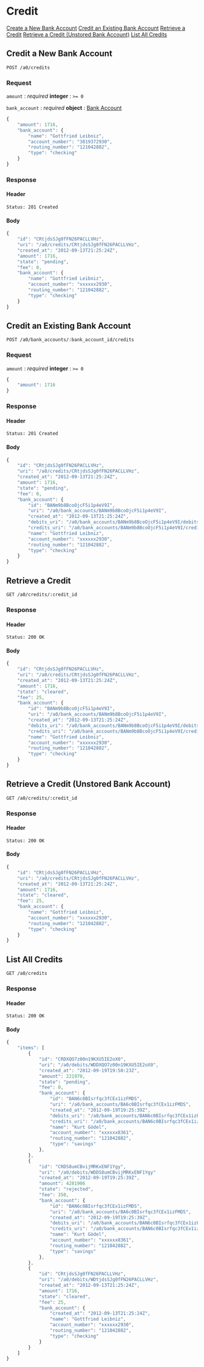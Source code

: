 # Credit

[Create a New Bank Account](#create-a-new-bank-account)
[Credit an Existing Bank Account](#credit-an-existing-bank-account)
[Retrieve a Credit](#retrieve-a-credit)
[Retrieve a Credit (Unstored Bank Account)](#retrieve-a-credit-unstored-bank-account)
[List All Credits](#list-all-credits)


## Credit a New Bank Account

    POST /a0/credits

### Request

`amount`
: _required_ **integer**
: `>= 0`

`bank_account`
: _required_ **object**
: [Bank Account](./bank_accounts.md)

```javascript
{
    "amount": 1716,
    "bank_account": {
        "name": "Gottfried Leibniz",
        "account_number": "3819372930",
        "routing_number": "121042882",
        "type": "checking"
    }
}
```


### Response

#### Header

    Status: 201 Created

#### Body

```javascript
{
    "id": "CRtjdsSJg0fFN26PACLLVHz",
    "uri": "/a0/credits/CRtjdsSJg0fFN26PACLLVHz",
    "created_at": "2012-09-13T21:25:24Z",
    "amount": 1716,
    "state": "pending",
    "fee": 0,
    "bank_account": {
        "name": "Gottfried Leibniz",
        "account_number": "xxxxxx2930",
        "routing_number": "121042882",
        "type": "checking"
    }
}
```


## Credit an Existing Bank Account

    POST /a0/bank_accounts/:bank_account_id/credits

### Request

`amount`
: _required_ **integer**
: `>= 0`

```javascript
{
    "amount": 1716
}
```


### Response

#### Header

    Status: 201 Created

#### Body

```javascript
{
    "id": "CRtjdsSJg0fFN26PACLLVHz",
    "uri": "/a0/credits/CRtjdsSJg0fFN26PACLLVHz",
    "created_at": "2012-09-13T21:25:24Z",
    "amount": 1716,
    "state": "pending",
    "fee": 0,
    "bank_account": {
        "id": "BANm9b8BcoOjcF5i1p4eV9I",
        "uri": "/a0/bank_accounts/BANm9b8BcoOjcF5i1p4eV9I",
        "created_at": "2012-09-13T21:25:24Z",
        "debits_uri": "/a0/bank_accounts/BANm9b8BcoOjcF5i1p4eV9I/debits",
        "credits_uri": "/a0/bank_accounts/BANm9b8BcoOjcF5i1p4eV9I/credits",
        "name": "Gottfried Leibniz",
        "account_number": "xxxxxx2930",
        "routing_number": "121042882",
        "type": "checking"
    }
}
```

## Retrieve a Credit

    GET /a0/credits/:credit_id

### Response

#### Header

    Status: 200 OK

#### Body

```javascript
{
    "id": "CRtjdsSJg0fFN26PACLLVHz",
    "uri": "/a0/credits/CRtjdsSJg0fFN26PACLLVHz",
    "created_at": "2012-09-13T21:25:24Z",
    "amount": 1716,
    "state": "cleared",
    "fee": 25,
    "bank_account": {
        "id": "BANm9b8BcoOjcF5i1p4eV9I",
        "uri": "/a0/bank_accounts/BANm9b8BcoOjcF5i1p4eV9I",
        "created_at": "2012-09-13T21:25:24Z",
        "debits_uri": "/a0/bank_accounts/BANm9b8BcoOjcF5i1p4eV9I/debits",
        "credits_uri": "/a0/bank_accounts/BANm9b8BcoOjcF5i1p4eV9I/credits",
        "name": "Gottfried Leibniz",
        "account_number": "xxxxxx2930",
        "routing_number": "121042882",
        "type": "checking"
    }
}
```


## Retrieve a Credit (Unstored Bank Account)

    GET /a0/credits/:credit_id

### Response

#### Header

    Status: 200 OK

#### Body

```javascript
{
    "id": "CRtjdsSJg0fFN26PACLLVHz",
    "uri": "/a0/credits/CRtjdsSJg0fFN26PACLLVHz",
    "created_at": "2012-09-13T21:25:24Z",
    "amount": 1716,
    "state": "cleared",
    "fee": 25,
    "bank_account": {
        "name": "Gottfried Leibniz",
        "account_number": "xxxxxx2930",
        "routing_number": "121042882",
        "type": "checking"
    }
}
```


## List All Credits

    GET /a0/credits

### Response

#### Header

    Status: 200 OK

#### Body

```javascript
{
    "items": [
        {
            "id": "CRDXQO7z00n19KXU5IE2oX0",
            "uri": "/a0/debits/WDDXQO7z00n19KXU5IE2oX0",
            "created_at": "2012-09-19T19:50:23Z",
            "amount": 221970,
            "state": "pending",
            "fee": 0,
            "bank_account": {
                "id": "BAN6c0BIsrfqc3fCEx1izFMDS",
                "uri": "/a0/bank_accounts/BA6c0BIsrfqc3fCEx1izFMDS",
                "created_at": "2012-09-19T19:25:39Z",
                "debits_uri": "/a0/bank_accounts/BAN6c0BIsrfqc3fCEx1izFMDS/debits",
                "credits_uri": "/a0/bank_accounts/BAN6c0BIsrfqc3fCEx1izFMDS/credits",
                "name": "Kurt Gödel",
                "account_number": "xxxxxx8361",
                "routing_number": "121042882",
                "type": "savings"
            },
        },
        {
            "id": "CRDS8umCBvijMRKxENF1Ygy",
            "uri": "/a0/debits/WDDS8umCBvijMRKxENF1Ygy"
            "created_at": "2012-09-19T19:25:39Z",
            "amount": 4281906
            "state": "rejected",
            "fee": 350,
            "bank_account": {
                "id": "BAN6c0BIsrfqc3fCEx1izFMDS",
                "uri": "/a0/bank_accounts/BA6c0BIsrfqc3fCEx1izFMDS",
                "created_at": "2012-09-19T19:25:39Z",
                "debits_uri": "/a0/bank_accounts/BAN6c0BIsrfqc3fCEx1izFMDS/debits",
                "credits_uri": "/a0/bank_accounts/BAN6c0BIsrfqc3fCEx1izFMDS/credits",
                "name": "Kurt Gödel",
                "account_number": "xxxxxx8361",
                "routing_number": "121042882",
                "type": "savings"
            },
        },
        {
            "id": "CRtjdsSJg0fFN26PACLLVHz",
            "uri": "/a0/debits/WDtjdsSJg0fFN26PACLLVHz",
            "created_at": "2012-09-13T21:25:24Z",
            "amount": 1716,
            "state": "cleared",
            "fee": 25,
            "bank_account": {
                "created_at": "2012-09-13T21:25:24Z",
                "name": "Gottfried Leibniz",
                "account_number": "xxxxxx2930",
                "routing_number": "121042882",
                "type": "checking"
            }
        }
    ]
}
```